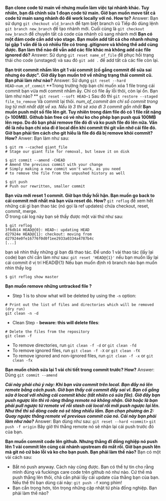 **Bạn clone code từ main về nhưng muốn làm việc tại nhánh khác. Tuy nhiên, bạn đã chỉnh sửa 1 đoạn code từ main. Giờ bạn muốn move tất cả code từ main sang nhánh đó để work locally với nó. How to?**
Answer: Bạn sử dụng `git checkout old_branch` để tạm biệt branch cũ 
Tiếp đó dùng lệnh `git branch new_branch` để tạo nhánh mới.
Cuối cùng là `git checkout new_branch` để chuyển tất cả code của nhánh cũ sang nhánh mới 
**Bạn có một đám code cần add vào stage. Bạn muốn add tất cả cho nhanh nhưng lại gặp 1 vấn đề là có nhiều file có trong .gitignore và không thể add cùng được. Bạn làm thế nào để vẫn add các file khác mà không add các file ignored đó?**
Answer: Sử dụng `git reset name_of_file` để phục hồi trạng thái cho code (unstaged) và sau đó `git add .` để add tất cả các file còn lại.

**Bạn trót commit nhầm lên git 1 vài commit (cố gắng commit để sửa sai nhưng éo được". Giờ đây bạn muốn trở về những trạng thái commit cũ. Bạn phải làm như nào?**
Answer: 
Sử dụng `git reset --hard HEAD~num_of_commit` 
**Trong trường hợp bạn chỉ muốn xóa 1 file trong cái commit bạn vừa mới commit nhầm ấy. Chỉ có file ấy lỗi thôi, còn lại ổn. Bạn làm như nào? **
`git reset --soft HEAD~1` 
Sau đó thì 
`git restore --staged file_to_remove` 
Và commit lại thôi. 
*num_of_commit ám chỉ số commit trong log từ mới nhất dật về xa. Nếu là 3 thì sẽ xóa đi 3 commit gần nhất*
**Bạn muốn push một số file lên git. Tuy nhiên trong đám file đó có 1 file rất nặng (> 100MB). Github bản free có vẻ như ko cho phép bạn push quá 100MB lên repo. Do đó bạn phải remove file đó đi và ko push file đó lên nữa. Vấn đề là nếu bạn chỉ xóa đi ở local đến khi commit thì git vẫn nhớ cái file đó. Giờ bạn phải tìm cách cho git hiểu là file đó đã bị remove khỏi commit? How?**
Anwer: Bạn làm như sau:
```shell
$ git rm --cached giant_file
# Stage our giant file for removal, but leave it on disk
```
```shell
$ git commit --amend -CHEAD
# Amend the previous commit with your change
# Simply making a new commit won't work, as you need
# to remove the file from the unpushed history as well
```
```shell
$ git push
# Push our rewritten, smaller commit
```

**Bạn vừa mới reset 1 commit. Giờ bạn thấy hối hận. Bạn muốn go back to cái commit mới nhất mà bạn vừa reset đó. How?**
`git reflog` để xem hết những cái gì bạn thao tác (nó gọi là ref updates) chứa checkout, reset, commit, merge. 	
Ở trong cái log này bạn sẽ thấy được một vài thứ như sau: 
```
$ git reflog
3f6db14 HEAD@{0}: HEAD~: updating HEAD
d27924e HEAD@{1}: checkout: moving from d27924e0fe16776f0d0f1ee2933a0334a4787b4c
[...]
```
bạn sẽ nhìn thấy những gì bạn đã thao tác. 
Để undo 1 vài thao tác (lấy lại code) bạn chỉ cần làm như sau:
`git reset 'HEAD@{1}'` nếu bạn muốn lấy lại cái commit ở vị trí HEAD@{1}
Nếu bạn muốn định rõ branch nào bạn muốn nhìn thấy log
```
$ git reflog show master
```
**Bạn muốn remove những untracked file ?**
- Step 1 is to show what will be deleted by using the `-n` option:
```
# Print out the list of files and directories which will be removed (dry run)
git clean -n -d
```
- Clean Step - **beware: this will delete files**:
```
# Delete the files from the repository
git clean -f
```
 -   To remove directories, run `git clean -f -d` or `git clean -fd`
 -   To remove ignored files, run `git clean -f -X` or `git clean -fX`
 -   To remove ignored and non-ignored files, run `git clean -f -x` or `git clean -fx`

**Bạn muốn chỉnh sửa lại 1 vài chi tiết trong commit trước? How?**
Answer: Dùng `git commit --amend`

***Cái này phải chú ý này: Khi bạn vừa commit trên local. Bạn đẩy nó lên remote bằng cách push. Giờ bạn thấy cái commit đấy sai vl. Bạn cố gắng sửa ở local với những cái commit khác (tất nhiên có sửa file). Giờ đây bạn push ngược lên thì rõ ràng thằng remote nó không nhận. Giờ hoặc là bạn phải pull ngược từ remote về rồi stash cái local rồi mới push ngược lại lên. Như thế thì số dòng code nó sẽ tăng nhiều lắm. Bạn chọn phương án 2: Quay ngược thằng remote về previous commit của nó. Cái này bạn phải làm như nào?***
Answer: Bạn dùng như sau:
`git reset --hard <commit>`
`git push -f origin`
Bây giờ thì thằng remote nó sẽ nhận lại cái push trước đó của bạn. 

**Bạn muốn commit code lên github. Nhưng thằng đĩ đồng nghiệp nó push lên 1 vài commit lên cùng cái nhánh upstream đó mất rồi. Giờ bạn push lên mà git nó cứ báo lỗi và ko cho bạn push. Bạn phải làm thế nào?**
Bạn có một vài cách sau: 
- Bắt nó push anyway. Cách này cũng được. Bạn có thể tự tin cho rằng mình đúng và fuckings care code trên github nó như nào. Cứ thế mà push thẳng lên thôi, chả cần phải lấy cái update của thằng bạn của bạn. Nếu thế thì bạn dùng cái này: 
`git push -f` xong phim! 
- Bạn cẩn trọng hơn, tôn trọng những cập nhật từ phía đồng nghiệp. Bạn phải làm thế nào? 